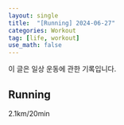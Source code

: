 ```yaml
---
layout: single
title:  "[Running] 2024-06-27"
categories: Workout
tag: [life, workout]
use_math: false
---
```


이 글은 일상 운동에 관한 기록입니다.

## Running

2.1km/20min